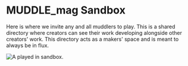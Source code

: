 # MUDDLE_mag Sandbox  
Here is where we invite any and all muddlers to play. This is a shared directory where creators can see their work developing alongside other creators' work. This directory acts as a makers' space and is meant to always be in flux.  

![A played in sandbox.](https://raw.githubusercontent.com/taylorcate/MUDDLE/master/PromotionalMaterials/Backyard/Sandbox/GrassySandbox_11-5.png)

